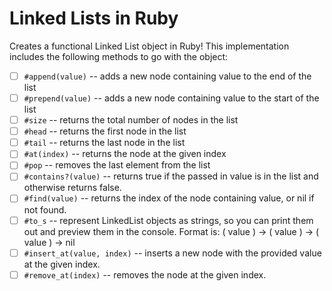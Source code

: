 # Linked Lists in Ruby

Creates a functional Linked List object in Ruby!
This implementation includes the following methods to go with the object:

- [ ] `#append(value)` -- adds a new node containing value to the end of the list
- [ ] `#prepend(value)` -- adds a new node containing value to the start of the list
- [ ] `#size` -- returns the total number of nodes in the list
- [ ] `#head` -- returns the first node in the list
- [ ] `#tail` -- returns the last node in the list
- [ ] `#at(index)` -- returns the node at the given index
- [ ] `#pop` -- removes the last element from the list
- [ ] `#contains?(value)` -- returns true if the passed in value is in the list and otherwise returns false.
- [ ] `#find(value)` -- returns the index of the node containing value, or nil if not found.
- [ ] `#to_s` -- represent LinkedList objects as strings, so you can print them out and preview them in the console. Format is: ( value ) -> ( value ) -> ( value ) -> nil
- [ ] `#insert_at(value, index)` -- inserts a new node with the provided value at the given index.
- [ ] `#remove_at(index)` -- removes the node at the given index.
